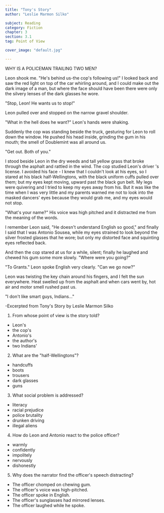 ```yaml
---
title: "Tony's Story"
author: "Leslie Marmon Silko"

subject: Reading
category: Fiction
chapter: 3
section: 3.1
tag: Point of View

cover_image: "default.jpg"

---
```

WHY IS A POLICEMAN TRAILING TWO MEN?

Leon shook me. "He's behind us-the cop's following us!" I looked back and saw the red light on top of the car whirling around, and I could make out the dark image of a man, but where the face should have been there were only the silvery lenses of the dark glasses he wore.

"Stop, Leon! He wants us to stop!"

Leon pulled over and stopped on the narrow gravel shoulder.

"What in the hell does he want?" Leon's hands were shaking.

Suddenly the cop was standing beside the truck, gesturing for Leon to roll down the window. He pushed his head inside, grinding the gum in his mouth; the smell of Doublemint was all around us.

"Get out. Both of you."

I stood beside Leon in the dry weeds and tall yellow grass that broke through the asphalt and rattled in the wind. The cop studied Leon's driver 's license. I avoided his face - I knew that I couldn't look at his eyes, so I stared at his black half-Wellingtons, with the black uniform cuffs pulled over them; but my eyes kept moving, upward past the black gun belt. My legs were quivering and I tried to keep my eyes away from his. But it was like the time when I was very little and my parents warned me not to look into the masked dancers' eyes because they would grab me, and my eyes would not stop.

"What's your name?" His voice was high pitched and it distracted me from the meaning of the words.

I remember Leon said, "He doesn't understand English so good," and finally I said that I was Antonio Sousea, while my eyes strained to look beyond the silver frosted glasses that he wore; but only my distorted face and squinting eyes reflected back.

And then the cop stared at us for a while, silent; finally he laughed and chewed his gum some more slowly. "Where were you going?"

"To Grants." Leon spoke English very clearly. "Can we go now?"

Leon was twisting the key chain around his fingers, and I felt the sun everywhere. Heat swelled up from the asphalt and when cars went by, hot air and motor smell rushed past us.

"I don't like smart guys, Indians..."

-Excerpted from Tony's Story by Leslie Marmon Silko

 1. From whose point of view is the story told?

 * Leon's
 * the cop's
 * Antonio's
 * the author's
 * two Indians'

 2. What are the "half-Wellingtons"?

 * handcuffs
 * boots
 * trousers
 * dark glasses
 * guns

 3. What social problem is addressed?

 * literacy
 * racial prejudice
 * police brutality
 * drunken driving
 * illegal aliens

 4. How do Leon and Antonio react to the police officer?

 * warmly
 * confidently
 * impolitely
 * nervously
 * dishonestly

 5. Why does the narrator find the officer's speech distracting?

 * The officer chomped on chewing gum.
 * The officer's voice was high-pitched.
 * The officer spoke in English.
 * The officer's sunglasses had mirrored lenses.
 * The officer laughed while he spoke.
